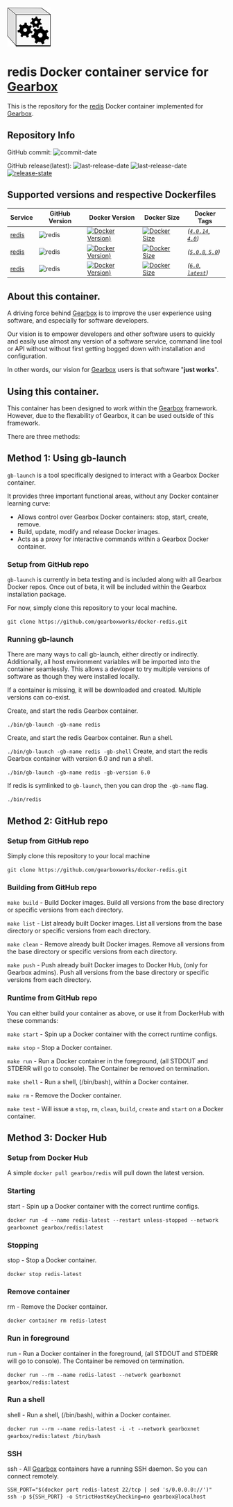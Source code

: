 ![Gearbox](https://raw.githubusercontent.com/gearboxworks/gearboxworks.github.io/master/assets/images/gearbox-logo.png)


# redis Docker container service for [Gearbox](https://github.com/gearboxworks/)
This is the repository for the [redis](https://en.wikipedia.org/wiki/Redis) Docker container implemented for [Gearbox](https://github.com/gearboxworks/).


## Repository Info
GitHub commit: ![commit-date](https://img.shields.io/github/last-commit/gearboxworks/docker-redis?style=flat-square)

GitHub release(latest): ![last-release-date](https://img.shields.io/github/release-date/gearboxworks/docker-redis) ![last-release-date](https://img.shields.io/github/v/tag/gearboxworks/docker-redis?sort=semver) [![release-state](https://github.com/gearboxworks/docker-redis/workflows/release/badge.svg?event=release)](https://github.com/gearboxworks/docker-redis/actions?query=workflow%3Arelease)


## Supported versions and respective Dockerfiles
| Service | GitHub Version | Docker Version | Docker Size | Docker Tags |
| ------- | -------------- | -------------- | ----------- | ----------- |
| [redis](https://en.wikipedia.org/wiki/Redis) | ![redis](https://img.shields.io/badge/redis-4.0.14-green.svg) | [![Docker Version)](https://img.shields.io/docker/v/gearboxworks/redis/4.0.14)](https://hub.docker.com/repository/docker/gearboxworks/redis) | [![Docker Size](https://img.shields.io/docker/image-size/gearboxworks/redis/4.0.14)](https://hub.docker.com/repository/docker/gearboxworks/redis) | _([`4.0.14`, `4.0`](https://github.com/gearboxworks/docker-redis/blob/master/versions/4.0.14/DockerfileRuntime))_ |
| [redis](https://en.wikipedia.org/wiki/Redis) | ![redis](https://img.shields.io/badge/redis-5.0.8-green.svg) | [![Docker Version)](https://img.shields.io/docker/v/gearboxworks/redis/5.0.8)](https://hub.docker.com/repository/docker/gearboxworks/redis) | [![Docker Size](https://img.shields.io/docker/image-size/gearboxworks/redis/5.0.8)](https://hub.docker.com/repository/docker/gearboxworks/redis) | _([`5.0.8`, `5.0`](https://github.com/gearboxworks/docker-redis/blob/master/versions/5.0.8/DockerfileRuntime))_ |
| [redis](https://en.wikipedia.org/wiki/Redis) | ![redis](https://img.shields.io/badge/redis-6.0-green.svg) | [![Docker Version)](https://img.shields.io/docker/v/gearboxworks/redis/6.0)](https://hub.docker.com/repository/docker/gearboxworks/redis) | [![Docker Size](https://img.shields.io/docker/image-size/gearboxworks/redis/6.0)](https://hub.docker.com/repository/docker/gearboxworks/redis) | _([`6.0`, `latest`](https://github.com/gearboxworks/docker-redis/blob/master/versions/6.0/DockerfileRuntime))_ |


## About this container.
A driving force behind [Gearbox](https://github.com/gearboxworks/) is to improve the user experience using software, and especially for software developers.

Our vision is to empower developers and other software users to quickly and easily use almost any version of a software service, command line tool or API without without first getting bogged down with installation and configuration.

In other words, our vision for [Gearbox](https://github.com/gearboxworks/) users is that software "**just works**".


## Using this container.
This container has been designed to work within the [Gearbox](https://github.com/gearboxworks/) framework.
However, due to the flexability of Gearbox, it can be used outside of this framework.

There are three methods:

## Method 1: Using gb-launch
`gb-launch` is a tool specifically designed to interact with a Gearbox Docker container.

It provides three important functional areas, without any Docker container learning curve:
- Allows control over Gearbox Docker containers: stop, start, create, remove.
- Build, update, modify and release Docker images.
- Acts as a proxy for interactive commands within a Gearbox Docker container.

### Setup from GitHub repo
`gb-launch` is currently in beta testing and is included along with all Gearbox Docker repos.
Once out of beta, it will be included within the Gearbox installation package.

For now, simply clone this repository to your local machine.

`git clone https://github.com/gearboxworks/docker-redis.git`

### Running gb-launch
There are many ways to call gb-launch, either directly or indirectly.
Additionally, all host environment variables will be imported into the container seamlessly.
This allows a devloper to try multiple versions of software as though they were installed locally.

If a container is missing, it will be downloaded and created. Multiple versions can co-exist.

Create, and start the redis Gearbox container.

`./bin/gb-launch -gb-name redis`

Create, and start the redis Gearbox container. Run a shell.

`./bin/gb-launch -gb-name redis -gb-shell`
Create, and start the redis Gearbox container with version 6.0 and run a shell.

`./bin/gb-launch -gb-name redis -gb-version 6.0`

If redis is symlinked to `gb-launch`, then you can drop the `-gb-name` flag.

`./bin/redis`


## Method 2: GitHub repo

### Setup from GitHub repo
Simply clone this repository to your local machine

`git clone https://github.com/gearboxworks/docker-redis.git`

### Building from GitHub repo
`make build` - Build Docker images. Build all versions from the base directory or specific versions from each directory.

`make list` - List already built Docker images. List all versions from the base directory or specific versions from each directory.

`make clean` - Remove already built Docker images. Remove all versions from the base directory or specific versions from each directory.

`make push` - Push already built Docker images to Docker Hub, (only for Gearbox admins). Push all versions from the base directory or specific versions from each directory.

### Runtime from GitHub repo
You can either build your container as above, or use it from DockerHub with these commands:

`make start` - Spin up a Docker container with the correct runtime configs.

`make stop` - Stop a Docker container.

`make run` - Run a Docker container in the foreground, (all STDOUT and STDERR will go to console). The Container be removed on termination.

`make shell` - Run a shell, (/bin/bash), within a Docker container.

`make rm` - Remove the Docker container.

`make test` - Will issue a `stop`, `rm`, `clean`, `build`, `create` and `start` on a Docker container.


## Method 3: Docker Hub

### Setup from Docker Hub
A simple `docker pull gearbox/redis` will pull down the latest version.

### Starting
start - Spin up a Docker container with the correct runtime configs.

`docker run -d --name redis-latest --restart unless-stopped --network gearboxnet gearbox/redis:latest`

### Stopping
stop - Stop a Docker container.

`docker stop redis-latest`

### Remove container
rm - Remove the Docker container.

`docker container rm redis-latest`

### Run in foreground
run - Run a Docker container in the foreground, (all STDOUT and STDERR will go to console). The Container be removed on termination.

`docker run --rm --name redis-latest --network gearboxnet gearbox/redis:latest`

### Run a shell
shell - Run a shell, (/bin/bash), within a Docker container.

`docker run --rm --name redis-latest -i -t --network gearboxnet gearbox/redis:latest /bin/bash`

### SSH
ssh - All [Gearbox](https://github.com/gearboxworks/) containers have a running SSH daemon. So you can connect remotely.

```
SSH_PORT="$(docker port redis-latest 22/tcp | sed 's/0.0.0.0://')"
ssh -p ${SSH_PORT} -o StrictHostKeyChecking=no gearbox@localhost
```

